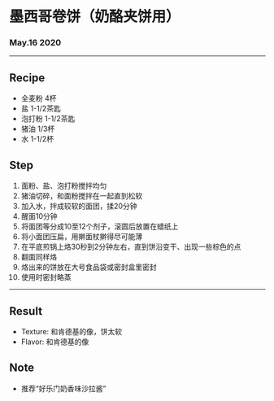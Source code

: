# 墨西哥卷饼（奶酪夹饼用）

### May.16 2020

---


## Recipe

- 全麦粉 4杯
- 盐 1-1/2茶匙
- 泡打粉 1-1/2茶匙
- 猪油 1/3杯
- 水 1-1/2杯


## Step

1. 面粉、盐、泡打粉搅拌均匀
2. 猪油切碎，和面粉搅拌在一起直到松软
3. 加入水，拌成较软的面团，揉20分钟
4. 醒面10分钟
5. 将面团等分成10至12个剂子，滚圆后放置在蜡纸上
6. 将小面团压扁，用擀面杖擀得尽可能薄
7. 在平底煎锅上烙30秒到2分钟左右，直到饼沿变干、出现一些棕色的点
8. 翻面同样烙
9. 烙出来的饼放在大号食品袋或密封盒里密封
10. 使用时密封略蒸

---
## Result
- Texture: 和肯德基的像，饼太软
- Flavor: 和肯德基的像

## Note
- 推荐“好乐门奶香味沙拉酱”